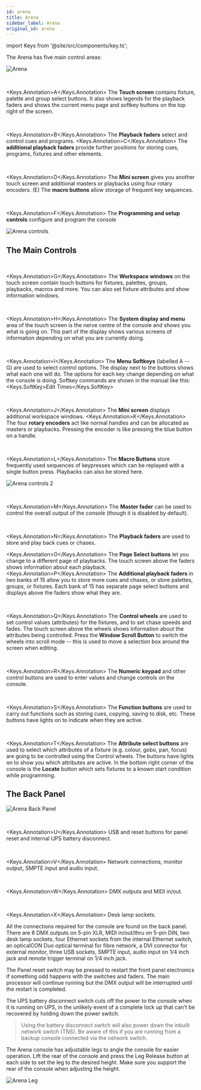 ```yaml
---
id: arena
title: Arena
sidebar_label: Arena
original_id: arena
---
```


import Keys from '@site/src/components/key.ts';

The Arena has five main control areas:

![Arena](/docs/images/Arena.png)

<br/>

<Keys.Annotation>A</Keys.Annotation> The <strong>Touch screen</strong> contains fixture, palette and group select buttons.
It also shows legends for the playback faders and shows the current menu
page and softkey buttons on the top right of the screen.

<br/>

<Keys.Annotation>B</Keys.Annotation> The <strong>Playback faders</strong> select and control cues and programs. <Keys.Annotation>C</Keys.Annotation> The
<strong>additional playback faders</strong> provide further positions for storing
cues, programs, fixtures and other elements.

<br/>

<Keys.Annotation>D</Keys.Annotation> The <strong>Mini screen</strong> gives you another touch screen and additional
masters or playbacks using four rotary encoders. (E) The <strong>macro buttons</strong>
allow storage of frequent key sequences.

<br/>

<Keys.Annotation>F</Keys.Annotation> The <strong>Programming and setup controls</strong> configure and program the console

![Arena controls](/docs/images/Arena-controls.png)

## The Main Controls

<br/>

<Keys.Annotation>G</Keys.Annotation> The <strong>Workspace windows</strong> on the touch screen contain touch buttons for
fixtures, palettes, groups, playbacks, macros and more. You can also set
fixture attributes and show information windows.

<br/>

<Keys.Annotation>H</Keys.Annotation> The <strong>System display and menu</strong> area of the touch screen is the nerve
centre of the console and shows you what is going on. This part of the
display shows various screens of information depending on what you are
currently doing.

<br/>

<Keys.Annotation>I</Keys.Annotation> The <strong>Menu Softkeys</strong> (labelled A -- G) are used to select control
options. The display next to the buttons shows what each one will do.
The options for each key change depending on what the console is doing.
Softkey commands are shown in the manual like this:
<Keys.SoftKey>Edit Times</Keys.SoftKey>

<br/>

<Keys.Annotation>J</Keys.Annotation> The <strong>Mini screen</strong> displays additional workspace windows. <Keys.Annotation>K</Keys.Annotation> The four
<strong>rotary encoders</strong> act like normal handles and can be allocated as
masters or playbacks. Pressing the encoder is like pressing the blue
button on a handle.

<br/>

<Keys.Annotation>L</Keys.Annotation> The <strong>Macro Buttons</strong> store frequently used sequences of keypresses
which can be replayed with a single button press. Playbacks can also be
stored here.

![Arena controls 2](/docs/images/Arena-controls-2.png)

<br/>

<Keys.Annotation>M</Keys.Annotation> The <strong>Master fader</strong> can be used to control the overall output of the console 
(though it is disabled by default).

<br/>

<Keys.Annotation>N</Keys.Annotation> The <strong>Playback faders</strong> are used to store and play back cues or chases.
<br/>

<Keys.Annotation>O</Keys.Annotation> The <strong>Page Select buttons</strong> let you change to a different page of
playbacks. The touch screen above the faders shows information about
each playback. <Keys.Annotation>P</Keys.Annotation> The <strong>Additional playback faders</strong> in two banks of 15
allow you to store more cues and chases, or store palettes, groups, or
fixtures. Each bank of 15 has separate page select buttons and displays
above the faders show what they are.

<br/>

<Keys.Annotation>Q</Keys.Annotation> The <strong>Control wheels</strong> are used to set control values (attributes) for
the fixtures, and to set chase speeds and fades. The touch screen above
the wheels shows information about the attributes being controlled.
Press the <strong>Window Scroll Button</strong> to switch the wheels into scroll mode
-- this is used to move a selection box around the screen when editing.

<br/>

<Keys.Annotation>R</Keys.Annotation> The <strong>Numeric keypad</strong> and other control buttons are used to enter
values and change controls on the console.

<br/>

<Keys.Annotation>S</Keys.Annotation> The <strong>Function buttons</strong> are used to carry out functions such as storing
cues, copying, saving to disk, etc. These buttons have lights on to
indicate when they are active.

<br/>

<Keys.Annotation>T</Keys.Annotation> The <strong>Attribute select buttons</strong> are used to select which attributes of
a fixture (e.g. colour, gobo, pan, focus) are going to be controlled
using the Control wheels. The buttons have lights on to show you which
attributes are active. In the bottom right corner of the console is the <strong>Locate</strong> button which
sets fixtures to a known start condition while programming.

## The Back Panel


![Arena Back Panel](/docs/images/Arena-Back-Panel.png)

<br/>

<Keys.Annotation>U</Keys.Annotation> USB and reset buttons for panel reset and internal UPS battery disconnect.

<br/>

<Keys.Annotation>V</Keys.Annotation> Network connections, monitor output, SMPTE input and audio input.

<br/>

<Keys.Annotation>W</Keys.Annotation> DMX outputs and MIDI in/out.

<br/>

<Keys.Annotation>X</Keys.Annotation> Desk lamp sockets.

All the connections required for the console are found on the back
panel. There are 8 DMX outputs on 5-pin XLR, MIDI in/out/thru on 5-pin
DIN, two desk lamp sockets, four Ethernet sockets from the internal
Ethernet switch, an opticalCON Duo optical terminal for fibre network, a
DVI connector for external monitor, three USB sockets, SMPTE input,
audio input on 1/4 inch jack and remote trigger terminal on 1/4 inch
jack.

The Panel reset switch may be pressed to restart the front panel
electronics if something odd happens with the switches and faders. The
main processor will continue running but the DMX output will be
interrupted until the restart is completed.

The UPS battery disconnect switch cuts off the power to the console when
it is running on UPS, in the unlikely event of a complete lock up that
can\'t be recovered by holding down the power switch.

  >   Using the battery disconnect switch will also power down the inbuilt network switch (TNS). Be aware of this if you are running from a backup console connected via the network switch.


The Arena console has adjustable legs to angle the console for easier
operation. Lift the rear of the console and press the Leg Release button
at each side to set the leg to the desired height. Make sure you support
the rear of the console when adjusting the height.

![Arena Leg](/docs/images/Arena-Leg.jpeg)
